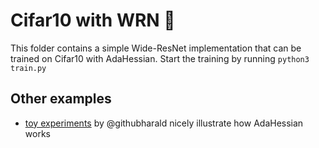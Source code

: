 # Cifar10 with WRN 🌁

This folder contains a simple Wide-ResNet implementation that can be trained on Cifar10 with AdaHessian. Start the training by running `python3 train.py`

## Other examples

- [toy experiments](https://github.com/githubharald/analyze_ada_hessian) by @githubharald nicely illustrate how AdaHessian works
